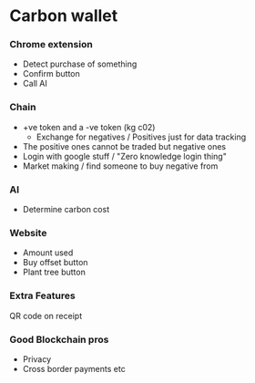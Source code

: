 
# Carbon wallet

### Chrome extension
 - Detect purchase of something
 - Confirm button
 - Call AI
### Chain
 - +ve token and a -ve token (kg c02)
    - Exchange for negatives / Positives just for data tracking
 - The positive ones cannot be traded but negative ones
 - Login with google stuff / "Zero knowledge login thing"
 - Market making / find someone to buy negative from
### AI
 - Determine carbon cost
### Website
 - Amount used
 - Buy offset button
 - Plant tree button

### Extra Features
QR code on receipt

### Good Blockchain pros
- Privacy
- Cross border payments etc
